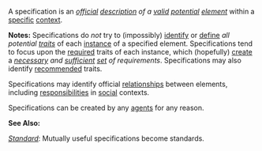 A specification is an *[official](https://github.com/gcassel/Modular-Organization-Terminology/blob/master/terms/official.md) [description](https://github.com/gcassel/Modular-Organization-Terminology/blob/master/terms/describe.md) of a [valid](https://github.com/gcassel/Modular-Organization-Terminology/blob/master/terms/valid.md) [potential](https://github.com/gcassel/Modular-Organization-Terminology/blob/master/terms/potential.md) [element](https://github.com/gcassel/Modular-Organization-Terminology/blob/master/terms/element.md)* within a [specific](https://github.com/gcassel/Modular-Organization-Terminology/blob/master/terms/specific.md) [context](https://github.com/gcassel/Modular-Organization-Terminology/blob/master/terms/context.md).   

**Notes:** Specifications do *not* try to (impossibly) [identify](https://github.com/gcassel/Modular-Organization-Terminology/blob/master/terms/identify.md) or [define](https://github.com/gcassel/Modular-Organization-Terminology/blob/master/terms/define.md) *all potential [traits](https://github.com/gcassel/Modular-Organization-Terminology/blob/master/terms/trait.md)* of each [instance](https://github.com/gcassel/Modular-Organization-Terminology/blob/master/terms/instance.md) of a specified element.  Specifications tend to focus upon the [required](https://github.com/gcassel/Modular-Organization-Terminology/blob/master/terms/require.md) traits of each instance, which (hopefully) [create](https://github.com/gcassel/Modular-Organization-Terminology/blob/master/terms/create.md) a *[necessary](https://github.com/gcassel/Modular-Organization-Terminology/blob/master/terms/require.md) and [sufficient](https://github.com/gcassel/Modular-Organization-Terminology/blob/master/terms/suffice.md) [set](https://github.com/gcassel/Modular-Organization-Terminology/blob/master/terms/set.md) of requirements*.  Specifications may also identify [recommended](https://github.com/gcassel/Modular-Organization-Terminology/blob/master/terms/recommendation.md) traits.

Specifications may identify official [relationships](https://github.com/gcassel/Modular-Organization-Terminology/blob/master/terms/relationship.md) between elements, including [responsibilities](https://github.com/gcassel/Modular-Organization-Terminology/blob/master/terms/responsibility.md) in [social](https://github.com/gcassel/Modular-Organization-Terminology/blob/master/terms/social.md) contexts. 

Specifications can be created by any [agents](https://github.com/gcassel/Modular-Organization-Terminology/blob/master/terms/agent.md) for any reason.  

**See Also:**

*[Standard](https://github.com/gcassel/Modular-Organization-Terminology/blob/master/terms/standard.md)*:  Mutually useful specifications become standards.
